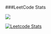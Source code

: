 ###LeetCode Stats

<img src="https://user-images.githubusercontent.com/73097560/115834477-dbab4500-a447-11eb-908a-139a6edaec5c.gif">

[![Leetcode Stats](https://leetcard.jacoblin.cool/abhijeet_kakade)](https://leetcode.com/abhijeet_kakade)
